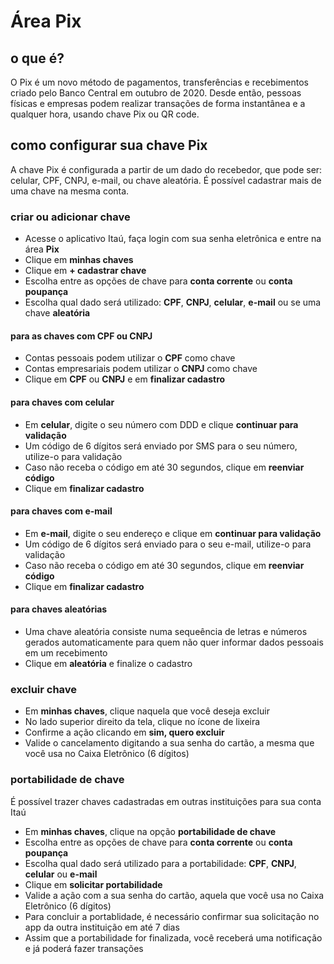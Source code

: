 # Área Pix
## o que é? 
O Pix é um novo método de pagamentos, transferências e recebimentos criado pelo Banco Central em outubro de 2020. Desde então, pessoas físicas e empresas podem realizar transações de forma instantânea e a qualquer hora, usando chave Pix ou QR code. 
## como configurar sua chave Pix
A chave Pix é configurada a partir de um dado do recebedor, que pode ser: celular, CPF, CNPJ, e-mail, ou chave aleatória. É possível cadastrar mais de uma chave na mesma conta. 
### criar ou adicionar chave
* Acesse o aplicativo Itaú, faça login com sua senha eletrônica e entre na área **Pix**
* Clique em **minhas chaves**
* Clique em **+ cadastrar chave**
* Escolha entre as opções de chave para **conta corrente** ou **conta poupança**
* Escolha qual dado será utilizado: **CPF**, **CNPJ**, **celular**, **e-mail** ou se uma chave **aleatória**
#### para as chaves com CPF ou CNPJ
* Contas pessoais podem utilizar o **CPF** como chave
* Contas empresariais podem utilizar o **CNPJ** como chave
* Clique em **CPF** ou **CNPJ** e em **finalizar cadastro**
#### para chaves com celular
* Em **celular**, digite o seu número com DDD e clique **continuar para validação**
* Um código de 6 dígitos será enviado por SMS para o seu número, utilize-o para validação
* Caso não receba o código em até 30 segundos, clique em **reenviar código**
* Clique em **finalizar cadastro**
#### para chaves com e-mail
* Em **e-mail**, digite o seu endereço e clique em **continuar para validação**
* Um código de 6 dígitos será enviado para o seu e-mail, utilize-o para validação
* Caso não receba o código em até 30 segundos, clique em **reenviar código**
* Clique em **finalizar cadastro**
#### para chaves aleatórias
* Uma chave aleatória consiste numa sequeência de letras e números gerados automaticamente para quem não quer informar dados pessoais em um recebimento
* Clique em **aleatória** e finalize o cadastro
### excluir chave
* Em **minhas chaves**, clique naquela que você deseja excluir
* No lado superior direito da tela, clique no ícone de lixeira
* Confirme a ação clicando em **sim, quero excluir**
* Valide o cancelamento digitando a sua senha do cartão, a mesma que você usa no Caixa Eletrônico (6 dígitos)
### portabilidade de chave
É possível trazer chaves cadastradas em outras instituições para sua conta Itaú
* Em **minhas chaves**, clique na opção **portabilidade de chave**
* Escolha entre as opções de chave para **conta corrente** ou **conta poupança**
* Escolha qual dado será utilizado para a portabilidade: **CPF**, **CNPJ**, **celular** ou **e-mail**
* Clique em **solicitar portabilidade**
* Valide a ação com a sua senha do cartão, aquela que você usa no Caixa Eletrônico (6 dígitos)
* Para concluir a portablidade, é necessário confirmar sua solicitação no app da outra instituição em até 7 dias
* Assim que a portabilidade for finalizada, você receberá uma notificação e já poderá fazer transações 
